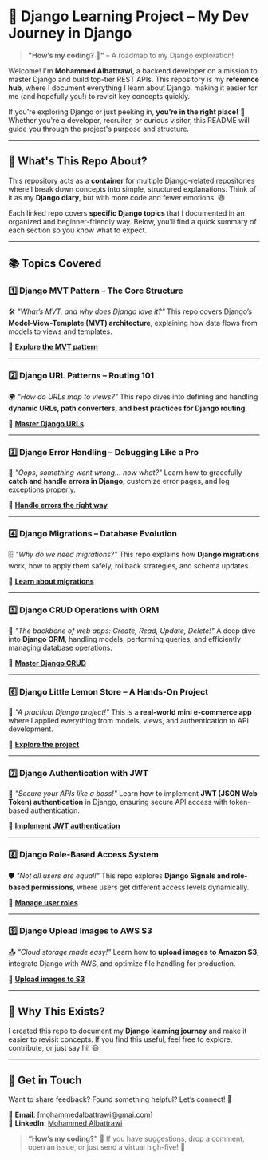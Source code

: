# 🚀 Django Learning Project – My Dev Journey in Django 

> **"How’s my coding? 👀"** – A roadmap to my Django exploration!  

Welcome! I'm **Mohammed Albattrawi**, a backend developer on a mission to master Django and build top-tier REST APIs. This repository is my **reference hub**, where I document everything I learn about Django, making it easier for me (and hopefully you!) to revisit key concepts quickly.  

If you're exploring Django or just peeking in, **you’re in the right place!** 🎯 Whether you're a developer, recruiter, or curious visitor, this README will guide you through the project's purpose and structure.

---

## 📌 What's This Repo About?  

This repository acts as a **container** for multiple Django-related repositories where I break down concepts into simple, structured explanations. Think of it as my **Django diary**, but with more code and fewer emotions. 😆  

Each linked repo covers **specific Django topics** that I documented in an organized and beginner-friendly way. Below, you’ll find a quick summary of each section so you know what to expect. 

---

## 📚 Topics Covered

### 1️⃣ **Django MVT Pattern – The Core Structure**  
🛠️ _"What’s MVT, and why does Django love it?"_ This repo covers Django’s **Model-View-Template (MVT) architecture**, explaining how data flows from models to views and templates.  

🔗 **[Explore the MVT pattern](https://github.com/Batrawi/django-server.git)**  

---

### 2️⃣ **Django URL Patterns – Routing 101**  
🌍 _"How do URLs map to views?"_ This repo dives into defining and handling **dynamic URLs, path converters, and best practices for Django routing**.  

🔗 **[Master Django URLs](https://github.com/Batrawi/django-URL-params.git)**  

---

### 3️⃣ **Django Error Handling – Debugging Like a Pro**  
🚨 _"Oops, something went wrong… now what?"_ Learn how to gracefully **catch and handle errors in Django**, customize error pages, and log exceptions properly.  

🔗 **[Handle errors the right way](https://github.com/Batrawi/django-error-handling.git)**  

---

### 4️⃣ **Django Migrations – Database Evolution**  
🗄️ _"Why do we need migrations?"_ This repo explains how **Django migrations** work, how to apply them safely, rollback strategies, and schema updates.  

🔗 **[Learn about migrations](https://github.com/Batrawi/django-migration.git)**  

---

### 5️⃣ **Django CRUD Operations with ORM**  
📄 _"The backbone of web apps: Create, Read, Update, Delete!"_ A deep dive into **Django ORM**, handling models, performing queries, and efficiently managing database operations.  

🔗 **[Master Django CRUD](https://github.com/Batrawi/Django-Create-CRUD-ORM.git)**  

---

### 6️⃣ **Django Little Lemon Store – A Hands-On Project**  
🍋 _"A practical Django project!"_ This is a **real-world mini e-commerce app** where I applied everything from models, views, and authentication to API development.  

🔗 **[Explore the project](https://github.com/Batrawi/django-little-lemon-store.git)**  

---

### 7️⃣ **Django Authentication with JWT**  
🔐 _"Secure your APIs like a boss!"_ Learn how to implement **JWT (JSON Web Token) authentication** in Django, ensuring secure API access with token-based authentication.  

🔗 **[Implement JWT authentication](https://github.com/mobatra/JWT-Authentication-Django.git)**  

---

### 8️⃣ **Django Role-Based Access System**  
🛡️ _"Not all users are equal!"_ This repo explores **Django Signals and role-based permissions**, where users get different access levels dynamically.  

🔗 **[Manage user roles](https://github.com/mobatra/django-signals-give-roles.git)**  

---

### 9️⃣ **Django Upload Images to AWS S3**  
📤 _"Cloud storage made easy!"_ Learn how to **upload images to Amazon S3**, integrate Django with AWS, and optimize file handling for production.  

🔗 **[Upload images to S3](https://github.com/mobatra/django-upload-images-to-s3.git)**  

---

## 🎯 Why This Exists?  

I created this repo to document my **Django learning journey** and make it easier to revisit concepts. If you find this useful, feel free to explore, contribute, or just say hi! 😃  

---

## 💬 Get in Touch  

Want to share feedback? Found something helpful? Let’s connect! 🚀  

📧 **Email**: [mohammedalbattrawi@gmai.com]    
🔗 **LinkedIn**: [Mohammed Albattrawi](https://www.linkedin.com/in/mohammedalbatrawi/)  

> **“How’s my coding?”** 🤔 If you have suggestions, drop a comment, open an issue, or just send a virtual high-five! 🙌  

